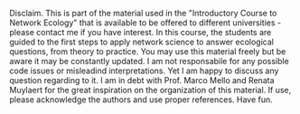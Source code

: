 Disclaim.
This is part of the material used in the "Introductory Course to Network Ecology" that is available to be offered to different universities - please contact me if you have interest. In this course, the students are guided to the first steps to apply network science to answer ecological questions, from theory to practice.
You may use this material freely but be aware it may be constantly updated. I am not responsabile for any possible code issues or misleadind interpretations. Yet I am happy to discuss any question regarding to it. 
I am in debt with Prof. Marco Mello and Renata Muylaert for the great inspiration on the organization of this material. If use, please acknowledge the authors and use proper references. 
Have fun.
